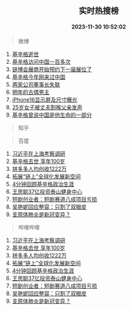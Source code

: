 <div align="center"><h2>实时热搜榜</h2><h4>2023-11-30 10:52:02</h4></div>

> 微博  

1. [基辛格逝世](https://s.weibo.com/weibo?q=%23%E5%9F%BA%E8%BE%9B%E6%A0%BC%E9%80%9D%E4%B8%96%23&t=31&band_rank=1&Refer=top)<br />
2. [基辛格访问中国一百多次](https://s.weibo.com/weibo?q=%23%E5%9F%BA%E8%BE%9B%E6%A0%BC%E8%AE%BF%E9%97%AE%E4%B8%AD%E5%9B%BD%E4%B8%80%E7%99%BE%E5%A4%9A%E6%AC%A1%23&t=31&band_rank=2&Refer=top)<br />
3. [链博会展商开始预约下一届展位了](https://s.weibo.com/weibo?q=%23%E9%93%BE%E5%8D%9A%E4%BC%9A%E5%B1%95%E5%95%86%E5%BC%80%E5%A7%8B%E9%A2%84%E7%BA%A6%E4%B8%8B%E4%B8%80%E5%B1%8A%E5%B1%95%E4%BD%8D%E4%BA%86%23&t=31&band_rank=3&Refer=top)<br />
4. [基辛格今年刚来过中国](https://s.weibo.com/weibo?q=%23%E5%9F%BA%E8%BE%9B%E6%A0%BC%E4%BB%8A%E5%B9%B4%E5%88%9A%E6%9D%A5%E8%BF%87%E4%B8%AD%E5%9B%BD%23&t=31&band_rank=4&Refer=top)<br />
5. [两家公司董事长失联](https://s.weibo.com/weibo?q=%23%E4%B8%A4%E5%AE%B6%E5%85%AC%E5%8F%B8%E8%91%A3%E4%BA%8B%E9%95%BF%E5%A4%B1%E8%81%94%23&t=31&band_rank=5&Refer=top)<br />
6. [明年的古偶男主](https://s.weibo.com/weibo?q=%23%E6%98%8E%E5%B9%B4%E7%9A%84%E5%8F%A4%E5%81%B6%E7%94%B7%E4%B8%BB%23&t=31&band_rank=6&Refer=top)<br />
7. [iPhone16显示屏及尺寸曝光](https://s.weibo.com/weibo?q=%23iPhone16%E6%98%BE%E7%A4%BA%E5%B1%8F%E5%8F%8A%E5%B0%BA%E5%AF%B8%E6%9B%9D%E5%85%89%23&t=31&band_rank=7&Refer=top)<br />
8. [25岁女子被丈夫割喉父亲发声](https://s.weibo.com/weibo?q=%2325%E5%B2%81%E5%A5%B3%E5%AD%90%E8%A2%AB%E4%B8%88%E5%A4%AB%E5%89%B2%E5%96%89%E7%88%B6%E4%BA%B2%E5%8F%91%E5%A3%B0%23&t=31&band_rank=8&Refer=top)<br />
9. [基辛格曾说中国是他生命的一部分](https://s.weibo.com/weibo?q=%23%E5%9F%BA%E8%BE%9B%E6%A0%BC%E6%9B%BE%E8%AF%B4%E4%B8%AD%E5%9B%BD%E6%98%AF%E4%BB%96%E7%94%9F%E5%91%BD%E7%9A%84%E4%B8%80%E9%83%A8%E5%88%86%23&t=31&band_rank=9&Refer=top)<br />

> 知乎  


> 百度  

1. [习近平在上海考察调研](https://www.baidu.com/s?wd=%E4%B9%A0%E8%BF%91%E5%B9%B3%E5%9C%A8%E4%B8%8A%E6%B5%B7%E8%80%83%E5%AF%9F%E8%B0%83%E7%A0%94&sa=fyb_news&rsv_dl=fyb_news)<br />
2. [基辛格去世 享年100岁](https://www.baidu.com/s?wd=%E5%9F%BA%E8%BE%9B%E6%A0%BC%E5%8E%BB%E4%B8%96+%E4%BA%AB%E5%B9%B4100%E5%B2%81&sa=fyb_news&rsv_dl=fyb_news)<br />
3. [拼多多人均创收1222万](https://www.baidu.com/s?wd=%E6%8B%BC%E5%A4%9A%E5%A4%9A%E4%BA%BA%E5%9D%87%E5%88%9B%E6%94%B61222%E4%B8%87&sa=fyb_news&rsv_dl=fyb_news)<br />
4. [拓展“链上”全球化发展新空间](https://www.baidu.com/s?wd=%E6%8B%93%E5%B1%95%E2%80%9C%E9%93%BE%E4%B8%8A%E2%80%9D%E5%85%A8%E7%90%83%E5%8C%96%E5%8F%91%E5%B1%95%E6%96%B0%E7%A9%BA%E9%97%B4&sa=fyb_news&rsv_dl=fyb_news)<br />
5. [4分钟回顾基辛格政治生涯](https://www.baidu.com/s?wd=4%E5%88%86%E9%92%9F%E5%9B%9E%E9%A1%BE%E5%9F%BA%E8%BE%9B%E6%A0%BC%E6%94%BF%E6%B2%BB%E7%94%9F%E6%B6%AF&sa=fyb_news&rsv_dl=fyb_news)<br />
6. [王思聪37亿投资泰山健身中心](https://www.baidu.com/s?wd=%E7%8E%8B%E6%80%9D%E8%81%AA37%E4%BA%BF%E6%8A%95%E8%B5%84%E6%B3%B0%E5%B1%B1%E5%81%A5%E8%BA%AB%E4%B8%AD%E5%BF%83&sa=fyb_news&rsv_dl=fyb_news)<br />
7. [短剧创业者：短剧赛道八成项目亏损](https://www.baidu.com/s?wd=%E7%9F%AD%E5%89%A7%E5%88%9B%E4%B8%9A%E8%80%85%EF%BC%9A%E7%9F%AD%E5%89%A7%E8%B5%9B%E9%81%93%E5%85%AB%E6%88%90%E9%A1%B9%E7%9B%AE%E4%BA%8F%E6%8D%9F&sa=fyb_news&rsv_dl=fyb_news)<br />
8. [吴艳妮回应整容：只割了双眼皮](https://www.baidu.com/s?wd=%E5%90%B4%E8%89%B3%E5%A6%AE%E5%9B%9E%E5%BA%94%E6%95%B4%E5%AE%B9%EF%BC%9A%E5%8F%AA%E5%89%B2%E4%BA%86%E5%8F%8C%E7%9C%BC%E7%9A%AE&sa=fyb_news&rsv_dl=fyb_news)<br />
9. [支原体肺炎是新冠变异？](https://www.baidu.com/s?wd=%E6%94%AF%E5%8E%9F%E4%BD%93%E8%82%BA%E7%82%8E%E6%98%AF%E6%96%B0%E5%86%A0%E5%8F%98%E5%BC%82%EF%BC%9F&sa=fyb_news&rsv_dl=fyb_news)<br />

> 哔哩哔哩  

1. [习近平在上海考察调研](https://www.baidu.com/s?wd=%E4%B9%A0%E8%BF%91%E5%B9%B3%E5%9C%A8%E4%B8%8A%E6%B5%B7%E8%80%83%E5%AF%9F%E8%B0%83%E7%A0%94&sa=fyb_news&rsv_dl=fyb_news)<br />
2. [基辛格去世 享年100岁](https://www.baidu.com/s?wd=%E5%9F%BA%E8%BE%9B%E6%A0%BC%E5%8E%BB%E4%B8%96+%E4%BA%AB%E5%B9%B4100%E5%B2%81&sa=fyb_news&rsv_dl=fyb_news)<br />
3. [拼多多人均创收1222万](https://www.baidu.com/s?wd=%E6%8B%BC%E5%A4%9A%E5%A4%9A%E4%BA%BA%E5%9D%87%E5%88%9B%E6%94%B61222%E4%B8%87&sa=fyb_news&rsv_dl=fyb_news)<br />
4. [拓展“链上”全球化发展新空间](https://www.baidu.com/s?wd=%E6%8B%93%E5%B1%95%E2%80%9C%E9%93%BE%E4%B8%8A%E2%80%9D%E5%85%A8%E7%90%83%E5%8C%96%E5%8F%91%E5%B1%95%E6%96%B0%E7%A9%BA%E9%97%B4&sa=fyb_news&rsv_dl=fyb_news)<br />
5. [4分钟回顾基辛格政治生涯](https://www.baidu.com/s?wd=4%E5%88%86%E9%92%9F%E5%9B%9E%E9%A1%BE%E5%9F%BA%E8%BE%9B%E6%A0%BC%E6%94%BF%E6%B2%BB%E7%94%9F%E6%B6%AF&sa=fyb_news&rsv_dl=fyb_news)<br />
6. [王思聪37亿投资泰山健身中心](https://www.baidu.com/s?wd=%E7%8E%8B%E6%80%9D%E8%81%AA37%E4%BA%BF%E6%8A%95%E8%B5%84%E6%B3%B0%E5%B1%B1%E5%81%A5%E8%BA%AB%E4%B8%AD%E5%BF%83&sa=fyb_news&rsv_dl=fyb_news)<br />
7. [短剧创业者：短剧赛道八成项目亏损](https://www.baidu.com/s?wd=%E7%9F%AD%E5%89%A7%E5%88%9B%E4%B8%9A%E8%80%85%EF%BC%9A%E7%9F%AD%E5%89%A7%E8%B5%9B%E9%81%93%E5%85%AB%E6%88%90%E9%A1%B9%E7%9B%AE%E4%BA%8F%E6%8D%9F&sa=fyb_news&rsv_dl=fyb_news)<br />
8. [吴艳妮回应整容：只割了双眼皮](https://www.baidu.com/s?wd=%E5%90%B4%E8%89%B3%E5%A6%AE%E5%9B%9E%E5%BA%94%E6%95%B4%E5%AE%B9%EF%BC%9A%E5%8F%AA%E5%89%B2%E4%BA%86%E5%8F%8C%E7%9C%BC%E7%9A%AE&sa=fyb_news&rsv_dl=fyb_news)<br />
9. [支原体肺炎是新冠变异？](https://www.baidu.com/s?wd=%E6%94%AF%E5%8E%9F%E4%BD%93%E8%82%BA%E7%82%8E%E6%98%AF%E6%96%B0%E5%86%A0%E5%8F%98%E5%BC%82%EF%BC%9F&sa=fyb_news&rsv_dl=fyb_news)<br />
